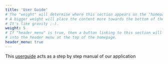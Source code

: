 ```yaml
---
title: 'User Guide'
# The "weight" will determine where this section appears on the "homepage".
# A bigger weight will place the content more towards the bottom of the page.
# It's like gravity ;-).
weight: 5
# If "header_menu" is true, then a button linking to this section will be placed
# into the header menu at the top of the homepage.
header_menu: true
---
```


This [userguide](https://github.com/safeincraziworld/isss608-group-shiny/blob/master/group-shiny/www/UserGuide.pdf) acts as a step by step manual of our application
